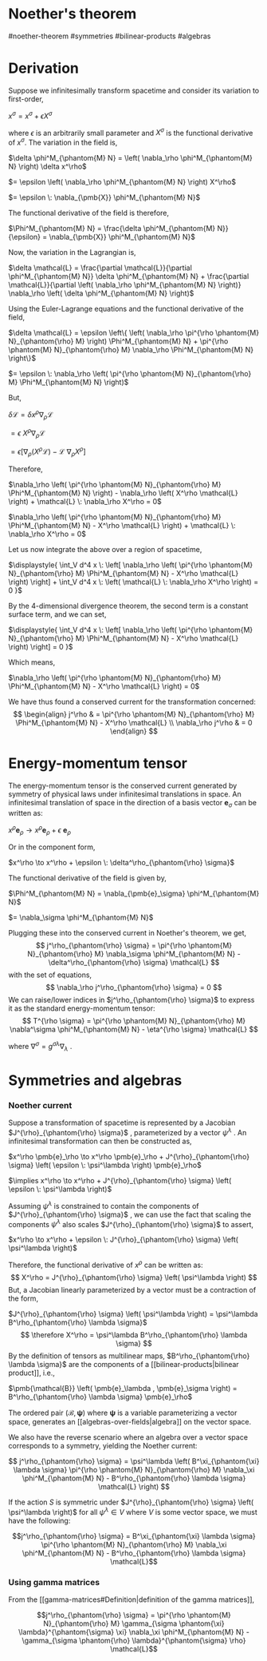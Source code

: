 # Noether's theorem
#noether-theorem #symmetries #bilinear-products #algebras

# Derivation
Suppose we infinitesimally transform spacetime and consider its variation to first-order,

$x^\sigma = x^\sigma + \epsilon X^\sigma$

where $\epsilon$ is an arbitrarily small parameter and $X^\sigma$ is the functional derivative of $x^\sigma$. The variation in the field is,

$\delta \phi^M_{\phantom{M} N} = \left( \nabla_\rho \phi^M_{\phantom{M} N} \right) \delta x^\rho$

$= \epsilon \left( \nabla_\rho \phi^M_{\phantom{M} N} \right) X^\rho$

$= \epsilon \: \nabla_{\pmb{X}} \phi^M_{\phantom{M} N}$

The functional derivative of the field is therefore,

$\Phi^M_{\phantom{M} N} = \frac{\delta \phi^M_{\phantom{M} N}}{\epsilon} = \nabla_{\pmb{X}} \phi^M_{\phantom{M} N}$

Now, the variation in the Lagrangian is,

$\delta \mathcal{L} = \frac{\partial \mathcal{L}}{\partial \phi^M_{\phantom{M} N}} \delta \phi^M_{\phantom{M} N} + \frac{\partial \mathcal{L}}{\partial \left( \nabla_\rho \phi^M_{\phantom{M} N} \right)} \nabla_\rho \left( \delta \phi^M_{\phantom{M} N} \right)$

Using the Euler-Lagrange equations and the functional derivative of the field,

$\delta \mathcal{L} = \epsilon \left\{ \left( \nabla_\rho \pi^{\rho \phantom{M} N}_{\phantom{\rho} M} \right) \Phi^M_{\phantom{M} N} + \pi^{\rho \phantom{M} N}_{\phantom{\rho} M} \nabla_\rho \Phi^M_{\phantom{M} N} \right\}$

$= \epsilon \: \nabla_\rho \left( \pi^{\rho \phantom{M} N}_{\phantom{\rho} M} \Phi^M_{\phantom{M} N} \right)$

But,

$\delta \mathcal{L} = \delta x^\rho \nabla_\rho \mathcal{L}$

$=\epsilon \: X^\rho \nabla_\rho \mathcal{L}$

$= \epsilon \left[ \nabla_\rho \left( X^\rho \mathcal{L} \right) - \mathcal{L} \: \nabla_\rho X^\rho \right]$

Therefore,

$\nabla_\rho \left( \pi^{\rho \phantom{M} N}_{\phantom{\rho} M} \Phi^M_{\phantom{M} N} \right) - \nabla_\rho \left( X^\rho \mathcal{L} \right) + \mathcal{L} \: \nabla_\rho X^\rho = 0$

$\nabla_\rho \left( \pi^{\rho \phantom{M} N}_{\phantom{\rho} M} \Phi^M_{\phantom{M} N} - X^\rho \mathcal{L} \right) + \mathcal{L} \: \nabla_\rho X^\rho = 0$

Let us now integrate the above over a region of spacetime,

$\displaystyle{ \int_V d^4 x \: \left[ \nabla_\rho \left( \pi^{\rho \phantom{M} N}_{\phantom{\rho} M} \Phi^M_{\phantom{M} N} - X^\rho \mathcal{L} \right) \right] + \int_V d^4 x \: \left( \mathcal{L} \: \nabla_\rho X^\rho \right) = 0 }$

By the 4-dimensional divergence theorem, the second term is a constant surface term, and we can set,

$\displaystyle{ \int_V d^4 x \: \left[ \nabla_\rho \left( \pi^{\rho \phantom{M} N}_{\phantom{\rho} M} \Phi^M_{\phantom{M} N} - X^\rho \mathcal{L} \right) \right] = 0 }$

Which means,

$\nabla_\rho \left( \pi^{\rho \phantom{M} N}_{\phantom{\rho} M} \Phi^M_{\phantom{M} N} - X^\rho \mathcal{L} \right) = 0$

We have thus found a conserved current for the transformation concerned:
$$
\begin{align} 
j^\rho & = \pi^{\rho \phantom{M} N}_{\phantom{\rho} M} \Phi^M_{\phantom{M} N} - X^\rho \mathcal{L} \\ 
\nabla_\rho j^\rho & = 0 
\end{align}
$$

# Energy-momentum tensor
The energy-momentum tensor is the conserved current generated by symmetry of physical laws under infinitesimal translations in space. An infinitesimal translation of space in the direction of a basis vector $\pmb{e}_\sigma$ can be written as:

$x^\rho \pmb{e}_\rho \to x^\rho \pmb{e}_\rho + \epsilon \: \pmb{e}_\rho$

Or in the component form,

$x^\rho \to x^\rho + \epsilon \: \delta^\rho_{\phantom{\rho} \sigma}$

The functional derivative of the field is given by,

$\Phi^M_{\phantom{M} N} = \nabla_{\pmb{e}_\sigma} \phi^M_{\phantom{M} N}$

$= \nabla_\sigma \phi^M_{\phantom{M} N}$

Plugging these into the conserved current in Noether's theorem, we get,
$$
j^\rho_{\phantom{\rho} \sigma} = \pi^{\rho \phantom{M} N}_{\phantom{\rho} M} \nabla_\sigma \phi^M_{\phantom{M} N} - \delta^\rho_{\phantom{\rho} \sigma} \mathcal{L}
$$
with the set of equations,
$$
\nabla_\rho j^\rho_{\phantom{\rho} \sigma} = 0
$$
We can raise/lower indices in $j^\rho_{\phantom{\rho} \sigma}$ to express it as the standard energy-momentum tensor:
$$
T^{\rho \sigma} = \pi^{\rho \phantom{M} N}_{\phantom{\rho} M} \nabla^\sigma \phi^M_{\phantom{M} N} - \eta^{\rho \sigma} \mathcal{L}
$$

where $\nabla^\sigma = g^{\sigma \lambda} \nabla_\lambda$ .

# Symmetries and algebras
### Noether current
Suppose a transformation of spacetime is represented by a Jacobian $J^{\rho}_{\phantom{\rho} \sigma}$ , parameterized by a vector $\psi^\lambda$ . An infinitesimal transformation can then be constructed as,

$x^\rho \pmb{e}_\rho \to x^\rho \pmb{e}_\rho + J^{\rho}_{\phantom{\rho} \sigma} \left( \epsilon \: \psi^\lambda \right) \pmb{e}_\rho$

$\implies x^\rho \to x^\rho + J^{\rho}_{\phantom{\rho} \sigma} \left( \epsilon \: \psi^\lambda \right)$

Assuming $\psi^\lambda$ is constrained to contain the components of $J^{\rho}_{\phantom{\rho} \sigma}$ , we can use the fact that scaling the components $\psi^\lambda$ also scales $J^{\rho}_{\phantom{\rho} \sigma}$ to assert,

$x^\rho \to x^\rho + \epsilon \: J^{\rho}_{\phantom{\rho} \sigma} \left( \psi^\lambda \right)$

Therefore, the functional derivative of $x^\rho$ can be written as:
$$
X^\rho = J^{\rho}_{\phantom{\rho} \sigma} \left( \psi^\lambda \right)
$$
But, a Jacobian linearly parameterized by a vector must be a contraction of the form,

$J^{\rho}_{\phantom{\rho} \sigma} \left( \psi^\lambda \right) = \psi^\lambda B^\rho_{\phantom{\rho} \lambda \sigma}$
$$
\therefore X^\rho = \psi^\lambda B^\rho_{\phantom{\rho} \lambda \sigma}
$$
By the definition of tensors as multilinear maps, $B^\rho_{\phantom{\rho} \lambda \sigma}​$ are the components of a [[bilinear-products|bilinear product]], i.e.,

$\pmb{\mathcal{B}} \left( \pmb{e}_\lambda , \pmb{e}_\sigma \right) = B^\rho_{\phantom{\rho} \lambda \sigma} \pmb{e}_\rho$

The ordered pair $\left( \pmb{\mathcal{B}}, \pmb{\psi} \right)$ where $\pmb{\psi}$ is a variable parameterizing a vector space, generates an [[algebras-over-fields|algebra]] on the vector space.

We also have the reverse scenario where an algebra over a vector space corresponds to a symmetry, yielding the Noether current:

$$
j^\rho_{\phantom{\rho} \sigma} = \psi^\lambda \left( B^\xi_{\phantom{\xi} \lambda \sigma} \pi^{\rho \phantom{M} N}_{\phantom{\rho} M} \nabla_\xi \phi^M_{\phantom{M} N} - B^\rho_{\phantom{\rho} \lambda \sigma} \mathcal{L} \right)
$$

If the action $S$ is symmetric under $J^{\rho}_{\phantom{\rho} \sigma} \left( \psi^\lambda \right)$ for all $\psi^\lambda \in V$ where $V$ is some vector space, we must have the following:

$$j^\rho_{\phantom{\rho} \sigma} = B^\xi_{\phantom{\xi} \lambda \sigma} \pi^{\rho \phantom{M} N}_{\phantom{\rho} M} \nabla_\xi \phi^M_{\phantom{M} N} - B^\rho_{\phantom{\rho} \lambda \sigma} \mathcal{L}$$

### Using gamma matrices

From the [[gamma-matrices#Definition|definition of the gamma matrices]],

$$j^\rho_{\phantom{\rho} \sigma} = \pi^{\rho \phantom{M} N}_{\phantom{\rho} M} \gamma_{\sigma \phantom{\xi} \lambda}^{\phantom{\sigma} \xi} \nabla_\xi \phi^M_{\phantom{M} N} - \gamma_{\sigma \phantom{\rho} \lambda}^{\phantom{\sigma} \rho} \mathcal{L}$$

